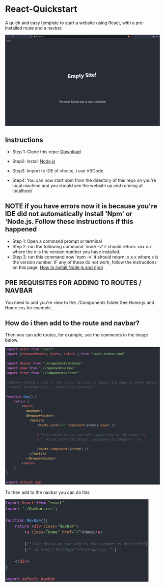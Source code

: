 # React-Quickstart
A quick and easy template to start a website using React, with a pre-installed route and a navbar.

![alt text](https://github.com/MarcusNoordstrom/React-Quickstart/blob/main/githubimages/siteshow.png?raw=true)

Instructions
--------------------------------------------------------------------------------------------------------------------------------------------------------------------------------
* Step 1: Clone this repo: [Download](https://github.com/MarcusNoordstrom/React-Quickstart.git "Download repo")

* Step2: install [Node.js](https://nodejs.org/en/ "Download NodeJS")

* Step3: Import to IDE of choice, i use VSCode.

* Step4: You can now start npm from the directory of this repo on you're local machine and you should see the website up and running at localhost/

**NOTE** if you have errors now it is because you're IDE did not automatically install 'Npm' or 'Node.js. Follow these instructions if this happened
--------------------------------------------------------------------------------------------------------------------------------------------------------------------------------
* Step 1: Open a command prompt or terminal
* Step 2: run the following command 'node –v' it should return: vxx.x.x where the x is the version number you have installed.
* Step 3: run this command now 'npm -v' it should return: x.x.x where x is the version number.
IF any of these do not work, follow the instructions on this page: [How to install Node.js and npm](https://phoenixnap.com/kb/install-node-js-npm-on-windows "nodejsnpm")


PRE REQUISITES FOR ADDING TO ROUTES / NAVBAR
--------------------------------------------------------------------------------------------------------------------------------------------------------------------------------
You need to add you're view to the ./Components folder
See Home.js and Home.css for example...

How do i then add to the route and navbar?
--------------------------------------------------------------------------------------------------------------------------------------------------------------------------------
Then you can add routes, for example, see the comments in the image below.

![alt text](https://raw.githubusercontent.com/MarcusNoordstrom/React-Quickstart/main/githubimages/addtoroute.png)

To then add to the navbar you can do this

![alt text](https://github.com/MarcusNoordstrom/React-Quickstart/blob/main/githubimages/addtonavbar.png?raw=true)
